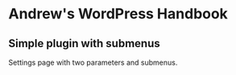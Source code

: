 # Andrew's WordPress Handbook
## Simple plugin with submenus

Settings page with two parameters and submenus.
